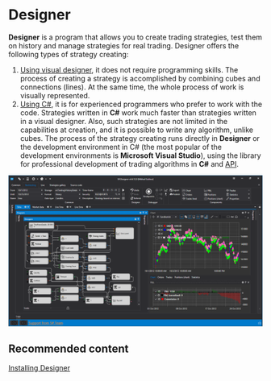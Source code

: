 # Designer

**Designer** is a program that allows you to create trading strategies, test them on history and manage strategies for real trading. Designer offers the following types of strategy creating: 

1. [Using visual designer](designer/strategies/using_visual_designer.md), it does not require programming skills. The process of creating a strategy is accomplished by combining cubes and connections (lines). At the same time, the whole process of work is visually represented.
2. [Using C\#](designer/strategies/using_csharp.md), it is for experienced programmers who prefer to work with the code. Strategies written in **C\#** work much faster than strategies written in a visual designer. Also, such strategies are not limited in the capabilities at creation, and it is possible to write any algorithm, unlike cubes. The process of the strategy creating runs directly in **Designer** or the development environment in C\# (the most popular of the development environments is **Microsoft Visual Studio**), using the library for professional development of trading algorithms in **C\#** and [API](api.md).

![StockSharpTitle 0](../images/StockSharpTitle_0.png)

## Recommended content

[Installing Designer](designer/installing_designer.md)
